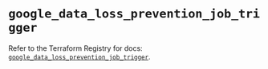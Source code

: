 # `google_data_loss_prevention_job_trigger`

Refer to the Terraform Registry for docs: [`google_data_loss_prevention_job_trigger`](https://registry.terraform.io/providers/drfaust92/google/4.16.4/docs/resources/data_loss_prevention_job_trigger).
